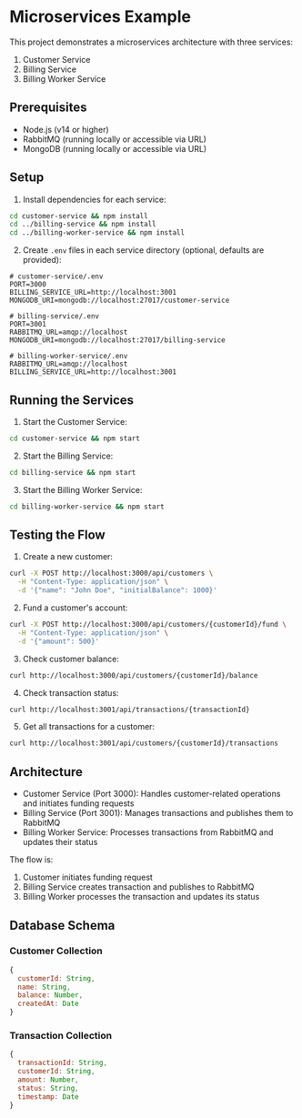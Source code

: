 # Microservices Example

This project demonstrates a microservices architecture with three services:

1. Customer Service
2. Billing Service
3. Billing Worker Service

## Prerequisites

- Node.js (v14 or higher)
- RabbitMQ (running locally or accessible via URL)
- MongoDB (running locally or accessible via URL)

## Setup

1. Install dependencies for each service:

```bash
cd customer-service && npm install
cd ../billing-service && npm install
cd ../billing-worker-service && npm install
```

2. Create `.env` files in each service directory (optional, defaults are provided):

```env
# customer-service/.env
PORT=3000
BILLING_SERVICE_URL=http://localhost:3001
MONGODB_URI=mongodb://localhost:27017/customer-service

# billing-service/.env
PORT=3001
RABBITMQ_URL=amqp://localhost
MONGODB_URI=mongodb://localhost:27017/billing-service

# billing-worker-service/.env
RABBITMQ_URL=amqp://localhost
BILLING_SERVICE_URL=http://localhost:3001
```

## Running the Services

1. Start the Customer Service:

```bash
cd customer-service && npm start
```

2. Start the Billing Service:

```bash
cd billing-service && npm start
```

3. Start the Billing Worker Service:

```bash
cd billing-worker-service && npm start
```

## Testing the Flow

1. Create a new customer:

```bash
curl -X POST http://localhost:3000/api/customers \
  -H "Content-Type: application/json" \
  -d '{"name": "John Doe", "initialBalance": 1000}'
```

2. Fund a customer's account:

```bash
curl -X POST http://localhost:3000/api/customers/{customerId}/fund \
  -H "Content-Type: application/json" \
  -d '{"amount": 500}'
```

3. Check customer balance:

```bash
curl http://localhost:3000/api/customers/{customerId}/balance
```

4. Check transaction status:

```bash
curl http://localhost:3001/api/transactions/{transactionId}
```

5. Get all transactions for a customer:

```bash
curl http://localhost:3001/api/customers/{customerId}/transactions
```

## Architecture

- Customer Service (Port 3000): Handles customer-related operations and initiates funding requests
- Billing Service (Port 3001): Manages transactions and publishes them to RabbitMQ
- Billing Worker Service: Processes transactions from RabbitMQ and updates their status

The flow is:

1. Customer initiates funding request
2. Billing Service creates transaction and publishes to RabbitMQ
3. Billing Worker processes the transaction and updates its status

## Database Schema

### Customer Collection

```javascript
{
  customerId: String,
  name: String,
  balance: Number,
  createdAt: Date
}
```

### Transaction Collection

```javascript
{
  transactionId: String,
  customerId: String,
  amount: Number,
  status: String,
  timestamp: Date
}
```
